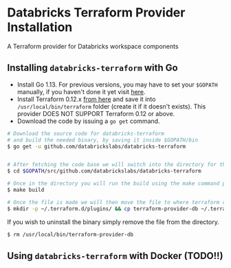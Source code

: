 # Databricks Terraform Provider Installation

A Terraform provider for Databricks workspace components

## Installing `databricks-terraform` with Go

* Install Go 1.13. For previous versions, you may have to set your `$GOPATH` manually, if you haven't done it yet visit [here](https://golang.org/doc/install).
* Install Terraform 0.12.x [from here](https://www.terraform.io/downloads.html) and save it into `/usr/local/bin/terraform` folder (create it if it doesn't exists). This provider DOES NOT SUPPORT Terraform 0.12 or above.
* Download the code by issuing a `go get` command.

```bash
# Download the source code for databricks-terraform
# and build the needed binary, by saving it inside $GOPATH/bin
$ go get -u github.com/databrickslabs/databricks-terraform


# After fetching the code base we will switch into the directory for the code base.
$ cd $GOPATH/src/github.com/databrickslabs/databricks-terraform 

# Once in the directory you will run the build using the make command provided by the make file
$ make build

# Once the file is made we will then move the file to where terraform can pick it up
$ mkdir -p ~/.terraform.d/plugins/ && cp terraform-provider-db ~/.terraform.d/plugins/terraform-provider-db
```

If you wish to uninstall the binary simply remove the file from the directory.

```bash
$ rm /usr/local/bin/terraform-provider-db
```

## Using `databricks-terraform` with Docker (TODO!!)



